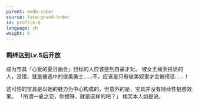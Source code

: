```yaml
---
parent: medb-saber
source: fate-grand-order
id: profile-6
language: zh
weight: 6
---
```


### 羁绊达到Lv.5后开放

成为宝具『心爱的夏日幽会』目标的人应该感到自豪才对。
被女王梅芙搭话的人，没错，就是被选中的俊美勇士……不，应该是只有俊美奴隶才会被搭话……！

这可怕的宝具是以她的魅力为中心构成的，但意外的是，宝具并没有持续性魅惑效果。
「所谓一夏之恋，你想呀，就是这样的吧？」
梅芙本人如是说。
